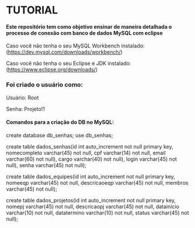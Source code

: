 # TUTORIAL

#### Este repositório tem como objetivo ensinar de maneira detalhada o processo de conexão com banco de dados MySQL com eclipse

Caso você não tenha o seu MySQL Workbench instalado: (https://dev.mysql.com/downloads/workbench/)

Caso você não tenha o seu Eclipse e JDK instalado: (https://www.eclipse.org/downloads/)

### Foi criado o usuário como:

Usuário: Root

Senha: Projeto!1

#### Comandos para a criação do DB no MySQL:

create database db_senhas;
use db_senhas;

create table dados_senhas(id int auto_increment not null primary key, nomecompleto varchar(45) not null, cpf varchar(14) not null, email varchar(60) not null), cargo varchar(40) not null), login varchar(45) not null), senha varchar(45) not null); 

create table dados_equipes(id int auto_increment not null primary key, nomeeqp varchar(45) not null, descricaoeqp varchar(45) not null, membros varchar(45) not null);  

create table dados_projetos(id int auto_increment not null primary key, nomepj varchar(45) not null, descricaopj varchar(45) not null, datainicio varchar(10) not null, datatermino varchar(10) not null, status varchar(45) not null); 
